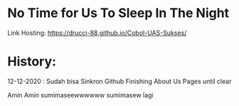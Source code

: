 # No Time for Us To Sleep In The Night
Link Hosting: https://drucci-88.github.io/Cobol-UAS-Sukses/

# History:

12-12-2020 : 
Sudah bisa Sinkron Github
Finishing About Us Pages until clear

Amin
Amin
sumimaseewwwwww
sumimasew lagi